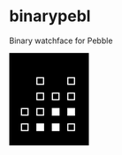 binarypebl
==========
Binary watchface for Pebble

![screenshot](https://raw.githubusercontent.com/aavina/binarypebl/master/resources/images/binarypebl.png)
